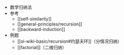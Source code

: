 - 数学归纳法
- 参考
  - [[self-similarity]]
  - [[general-principles/recursion]]
  - [[backward-induction]]
- 例题
  - [[oi-wiki-basic/recursion#约瑟夫环]]（分情况归纳）
  - [[factorial]]（二维归纳）
